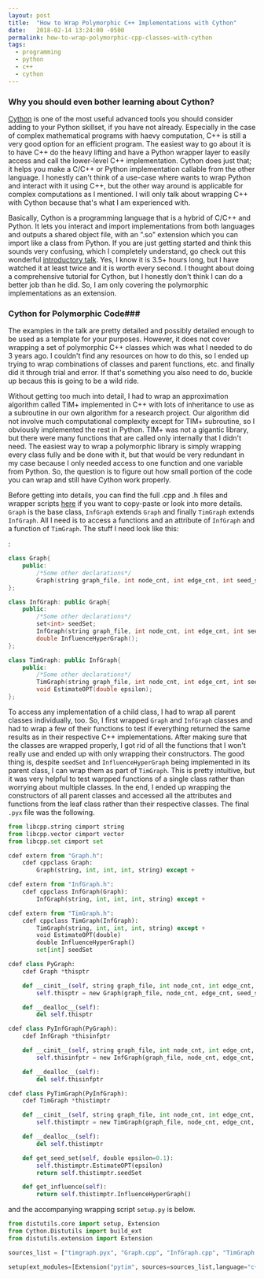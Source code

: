 ```yaml
---
layout: post
title:  "How to Wrap Polymorphic C++ Implementations with Cython"
date:   2018-02-14 13:24:00 -0500
permalink: how-to-wrap-polymorphic-cpp-classes-with-cython
tags:
  - programming
  - python
  - c++
  - cython
---
```


### Why you should even bother learning about Cython? ###
<a href="http://cython.org/" target="_blank">Cython</a> is one of the most useful advanced tools you should consider adding to your Python skillset, if you have not already. Especially in the case of complex mathematical programs with haevy computation, C++ is still a very good option for an efficient program. The easiest way to go about it is to have C++ do the heavy lifting and have a Python wrapper layer to easily access and call the lower-level C++ implementation. Cython does just that; it helps you make a C/C++ or Python implementation callable from the other language. I honestly can't think of a use-case where wants to wrap Python and interact with it using C++, but the other way around is applicable for complex computations as I mentioned. I will only talk about wrapping C++ with Cython because that's what I am experienced with.

Basically, Cython is a programming language that is a hybrid of C/C++ and Python. It lets you interact and import implementations from both languages and outputs a shared object file, with an ".so" extension which you can import like a class from Python. If you are just getting started and think this sounds very confusing, which I completely understand, go check out this wonderful <a href="https://www.youtube.com/watch?v=gMvkiQ-gOW8" target="_blank">introductory talk</a>. Yes, I know it is 3.5+ hours long, but I have watched it at least twice and it is worth every second. I thought about doing a comprehensive tutorial for Cython, but I honestly don't think I can do a better job than he did. So, I am only covering the polymorphic implementations as an extension.

### Cython for Polymorphic Code###
The examples in the talk are pretty detailed and possibly detailed enough to be used as a template for your purposes. However, it does not cover wrapping a set of polymorphic C++ classes which was what I needed to do 3 years ago. I couldn't find any resources on how to do this, so I ended up trying to wrap combinations of classes and parent functions, etc. and finally did it through trial and error. If that's something you also need to do, buckle up becaus this is going to be a wild ride.

Without getting too much into detail, I had to wrap an approximation algorithm called TIM+ implemented in C++ with lots of inheritance to use as a subroutine in our own algorithm for a research project. Our algorithm did not involve much computational complexity except for TIM+ subroutine, so I obviously implemented the rest in Python. TIM+ was not a gigantic library, but there were many functions that are called only internally that I didn't need. The easiest way to wrap a polymorphic library is simply wrapping every class fully and be done with it, but that would be very redundant in my case because I only needed access to one function and one variable from Python. So, the question is to figure out how small portion of the code you can wrap and still have Cython work properly.

Before getting into details, you can find the full .cpp and .h files and wrapper scripts <a href="https://github.com/altugkarakurt/OCIMP/tree/master/TIM%2B/Tim" target="_blank">here</a> if you want to copy-paste or look into more details. `Graph` is the base class, `InfGraph` extends `Graph` and finally `TimGraph` extends `InfGraph`. All I need is to access a functions and an attribute of `InfGraph` and a function of `TimGraph`. The stuff I need look like this:

:
```c++
class Graph{
    public:
        /*Some other declarations*/
        Graph(string graph_file, int node_cnt, int edge_cnt, int seed_size, string model);
};

class InfGraph: public Graph{
    public:
        /*Some other declarations*/
        set<int> seedSet;
        InfGraph(string graph_file, int node_cnt, int edge_cnt, int seed_size, string model);
        double InfluenceHyperGraph();
};

class TimGraph: public InfGraph{
    public:
        /*Some other declarations*/
        TimGraph(string graph_file, int node_cnt, int edge_cnt, int seed_size,string model);
        void EstimateOPT(double epsilon);
};
```

To access any implementation of a child class, I had to wrap all parent classes individually, too. So, I first wrapped `Graph` and `InfGraph` classes and had to wrap a few of their functions to test if everything returned the same results as in their respective C++ implementations. After making sure that the classes are wrapped properly, I got rid of all the functions that I won't really use and ended up with only wrapping their constructors. The good thing is, despite `seedSet` and `InfluenceHyperGraph` being implemented in its parent class, I can wrap them as part of `TimGraph`. This is pretty intuitive, but it was very helpful to test warpped functions of a single class rather than worrying about multiple classes. In the end, I ended up wrapping the constructors of all parent classes and accessed all the attributes and functions from the leaf class rather than their respective classes. The final `.pyx` file was the following.

```python
from libcpp.string cimport string
from libcpp.vector cimport vector
from libcpp.set cimport set

cdef extern from "Graph.h":
    cdef cppclass Graph:
        Graph(string, int, int, int, string) except +

cdef extern from "InfGraph.h":
    cdef cppclass InfGraph(Graph):
        InfGraph(string, int, int, int, string) except +

cdef extern from "TimGraph.h":
    cdef cppclass TimGraph(InfGraph):
        TimGraph(string, int, int, int, string) except +
        void EstimateOPT(double)
        double InfluenceHyperGraph()
        set[int] seedSet

cdef class PyGraph:
    cdef Graph *thisptr

    def __cinit__(self, string graph_file, int node_cnt, int edge_cnt, int seed_size, string model):
        self.thisptr = new Graph(graph_file, node_cnt, edge_cnt, seed_size, model)

    def __dealloc__(self):
        del self.thisptr

cdef class PyInfGraph(PyGraph):
    cdef InfGraph *thisinfptr

    def __cinit__(self, string graph_file, int node_cnt, int edge_cnt, int seed_size, string model):
        self.thisinfptr = new InfGraph(graph_file, node_cnt, edge_cnt, seed_size, model)

    def __dealloc__(self):
        del self.thisinfptr

cdef class PyTimGraph(PyInfGraph):
    cdef TimGraph *thistimptr

    def __cinit__(self, string graph_file, int node_cnt, int edge_cnt, int seed_size, string model):
        self.thistimptr = new TimGraph(graph_file, node_cnt, edge_cnt, seed_size, model)

    def __dealloc__(self):
        del self.thistimptr

    def get_seed_set(self, double epsilon=0.1):
        self.thistimptr.EstimateOPT(epsilon)
        return self.thistimptr.seedSet

    def get_influence(self):
        return self.thistimptr.InfluenceHyperGraph()
```

and the accompanying wrapping script `setup.py` is below.

```python
from distutils.core import setup, Extension
from Cython.Distutils import build_ext
from distutils.extension import Extension

sources_list = ["timgraph.pyx", "Graph.cpp", "InfGraph.cpp", "TimGraph.cpp", "sfmt/SFMT.c"]

setup(ext_modules=[Extension("pytim", sources=sources_list,language="c++",extra_compile_args=["-std=c++11"])],cmdclass={'build_ext':build_ext})
```